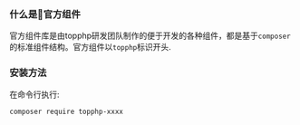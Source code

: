 ### 什么是官方组件
官方组件库是由topphp研发团队制作的便于开发的各种组件，都是基于`composer`的标准组件结构。官方组件以`topphp`标识开头.

### 安装方法
在命令行执行:
```shell
composer require topphp-xxxx
```